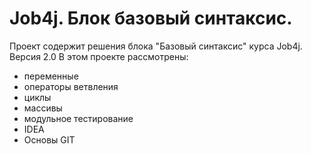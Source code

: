 # Job4j. Блок базовый синтаксис.
Проект содержит решения блока "Базовый синтаксис" курса Job4j.
Версия 2.0
В этом проекте рассмотрены:
- переменные
- операторы ветвления
- циклы
- массивы
- модульное тестирование
- IDEA
- Основы GIT
